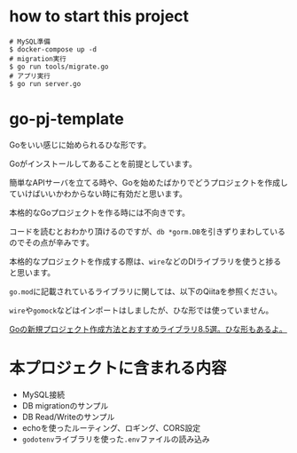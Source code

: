 # how to start this project

```
# MySQL準備
$ docker-compose up -d
# migration実行
$ go run tools/migrate.go
# アプリ実行
$ go run server.go
```

# go-pj-template
Goをいい感じに始められるひな形です。

Goがインストールしてあることを前提としています。

簡単なAPIサーバを立てる時や、Goを始めたばかりでどうプロジェクトを作成していけばいいかわからない時に有効だと思います。


本格的なGoプロジェクトを作る時には不向きです。

コードを読むとおわかり頂けるのですが、`db *gorm.DB`を引きずりまわしているのでその点が辛みです。

本格的なプロジェクトを作成する際は、`wire`などのDIライブラリを使うと捗ると思います。


`go.mod`に記載されているライブラリに関しては、以下のQiitaを参照ください。

`wire`や`gomock`などはインポートはしましたが、ひな形では使っていません。

[Goの新規プロジェクト作成方法とおすすめライブラリ8.5選。ひな形もあるよ。]()

# 本プロジェクトに含まれる内容
- MySQL接続
- DB migrationのサンプル
- DB Read/Writeのサンプル
- echoを使ったルーティング、ロギング、CORS設定
- `godotenv`ライブラリを使った`.env`ファイルの読み込み

